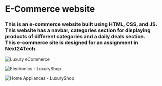 
<h1>E-Commerce website</h1>
<h3>This is an e-commerce website built using HTML, CSS, and JS.<br>This website has a navbar, categories section for displaying products of different categories and a daily deals section.<br>This e-commerce site is designed for an assignment in Next24Tech.</h3>

![Luxury eCommerce](https://github.com/mohanseetha/ecommerce-next24task/assets/133016844/9fdd9660-c352-4a1d-947e-4f864820714a)

![Electronics - LuxuryShop](https://github.com/mohanseetha/ecommerce-next24task/assets/133016844/d18e17d1-b66c-4ad0-9a24-7503c5ec67ed)

![Home Appliances - LuxuryShop](https://github.com/mohanseetha/ecommerce-next24task/assets/133016844/da692a8f-b358-4439-8a49-8629820358d9)

